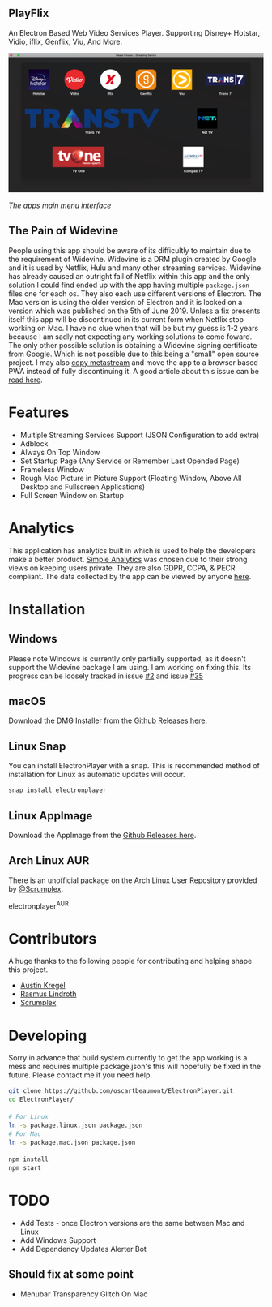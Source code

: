 ## PlayFlix

An Electron Based Web Video Services Player. Supporting Disney+ Hotstar, Vidio, iflix, Genflix, Viu, And More.

![Main Menu](ss/screenshot.png)

_The apps main menu interface_

## The Pain of Widevine

People using this app should be aware of its difficultly to maintain due to the requirement of Widevine. Widevine is a DRM plugin created by Google and it is used by Netflix, Hulu and many other streaming services. Widevine has already caused an outright fail of Netflix within this app and the only solution I could find ended up with the app having multiple `package.json` files one for each os. They also each use different versions of Electron. The Mac version is using the older version of Electron and it is locked on a version which was published on the 5th of June 2019. Unless a fix presents itself this app will be discontinued in its current form when Netflix stop working on Mac. I have no clue when that will be but my guess is 1-2 years because I am sadly not expecting any working solutions to come foward. The only other possible solution is obtaining a Widevine signing certificate from Google. Which is not possible due to this being a "small" open source project. I may also [copy metastream](https://github.com/samuelmaddock/metastream/issues/85) and move the app to a browser based PWA instead of fully discontinuing it. A good article about this issue can be [read here](https://blog.samuelmaddock.com/posts/google-widevine-blocked-my-browser/).

# Features

- Multiple Streaming Services Support (JSON Configuration to add extra)
- Adblock
- Always On Top Window
- Set Startup Page (Any Service or Remember Last Opended Page)
- Frameless Window
- Rough Mac Picture in Picture Support (Floating Window, Above All Desktop and Fullscreen Applications)
- Full Screen Window on Startup

# Analytics

This application has analytics built in which is used to help the developers make a better product. [Simple Analytics](https://simpleanalytics.com) was chosen due to their strong views on keeping users private. They are also GDPR, CCPA, & PECR compliant. The data collected by the app can be viewed by anyone [here](https://simpleanalytics.com/electronplayer.otbeaumont.me).

# Installation

## Windows

Please note Windows is currently only partially supported, as it doesn't support the Widevine package I am using. I am working on fixing this. Its progress can be loosely tracked in issue [#2](https://github.com/oscartbeaumont/ElectronPlayer/issues/2) and issue [#35](https://github.com/oscartbeaumont/ElectronPlayer/issues/35)

## macOS

Download the DMG Installer from the [Github Releases here](https://github.com/oscartbeaumont/ElectronPlayer/releases).

## Linux Snap

You can install ElectronPlayer with a snap. This is recommended method of installation for Linux as automatic updates will occur.

```bash
snap install electronplayer
```

## Linux AppImage

Download the AppImage from the [Github Releases here](https://github.com/oscartbeaumont/ElectronPlayer/releases).

## Arch Linux AUR

There is an unofficial package on the Arch Linux User Repository provided by [@Scrumplex](https://github.com/Scrumplex).

[electronplayer](https://aur.archlinux.org/packages/electronplayer/)<sup>AUR</sup>

# Contributors

A huge thanks to the following people for contributing and helping shape this project.

- [Austin Kregel](https://github.com/austinkregel)
- [Rasmus Lindroth](https://github.com/RasmusLindroth)
- [Scrumplex](https://github.com/Scrumplex)

# Developing

Sorry in advance that build system currently to get the app working is a mess and requires multiple package.json's this will hopefully be fixed in the future. Please contact me if you need help.

```bash
git clone https://github.com/oscartbeaumont/ElectronPlayer.git
cd ElectronPlayer/

# For Linux
ln -s package.linux.json package.json
# For Mac
ln -s package.mac.json package.json

npm install
npm start
```

# TODO

- Add Tests - once Electron versions are the same between Mac and Linux
- Add Windows Support
- Add Dependency Updates Alerter Bot

## Should fix at some point

- Menubar Transparency Glitch On Mac
